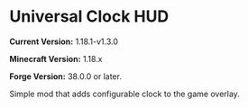 # Universal Clock HUD

**Current Version:** 1.18.1-v1.3.0

**Minecraft Version:** 1.18.x

**Forge Version:** 38.0.0 or later.

Simple mod that adds configurable clock to the game overlay.
